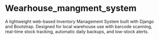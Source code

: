 # Wearhouse_mangment_system
A lightweight web-based Inventory Management System built with Django and Bootstrap. Designed for local warehouse use with barcode scanning, real-time stock tracking, automatic daily backups, and low-stock alerts.
